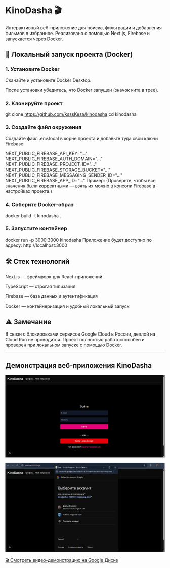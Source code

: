 # KinoDasha 🎬
Интерактивный веб-приложение для поиска, фильтрации и добавления фильмов в избранное. Реализовано с помощью Next.js, Firebase и запускается через Docker.

## 🚀 Локальный запуск проекта (Docker)
### 1. Установите Docker
Скачайте и установите Docker Desktop.

После установки убедитесь, что Docker запущен (значок кита в трее).

### 2. Клонируйте проект
git clone https://github.com/ksssKesa/kinodasha
cd kinodasha

### 3. Создайте файл окружения
Создайте файл .env.local в корне проекта и добавьте туда свои ключи Firebase:

NEXT_PUBLIC_FIREBASE_API_KEY="..."
NEXT_PUBLIC_FIREBASE_AUTH_DOMAIN="..."
NEXT_PUBLIC_FIREBASE_PROJECT_ID="..."
NEXT_PUBLIC_FIREBASE_STORAGE_BUCKET="..."
NEXT_PUBLIC_FIREBASE_MESSAGING_SENDER_ID="..."
NEXT_PUBLIC_FIREBASE_APP_ID="..."
Пример:
(Проверьте, чтобы все значения были корректными — взять их можно в консоли Firebase в настройках проекта.)

### 4. Соберите Docker-образ
docker build -t kinodasha .

### 5. Запустите контейнер
docker run -p 3000:3000 kinodasha
Приложение будет доступно по адресу: http://localhost:3000

## 🛠️ Стек технологий
Next.js — фреймворк для React-приложений

TypeScript — строгая типизация

Firebase — база данных и аутентификация

Docker — контейнеризация и удобный локальный запуск

## ⚠️ Замечание
В связи с блокировками сервисов Google Cloud в России, деплой на Cloud Run не проводится. Проект полностью работоспособен и проверен при локальном запуске с помощью Docker.

______________________________

## Демонстрация веб-приложения KinoDasha
![Страница авторизации](./public/readme/1.png)

![Авторизация через Google](./public/readme/2.png)

[🎬 Смотреть видео-демонстрацию на Google Диске](https://drive.google.com/file/d/1AI_sqmRN_pVfmTLMAXU9cssIwW_DWre6/view?usp=sharing)
